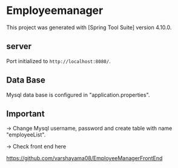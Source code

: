 # Employeemanager

This project was generated with [Spring Tool Suite] version 4.10.0.

## server

Port initialized to `http://localhost:8080/`. 

## Data Base 

Mysql data base is configured in "application.properties". 

## Important 

-> Change Mysql username, password and create table with name "employeeList".

-> Check front end here

https://github.com/varshayama08/EmployeeManagerFrontEnd

